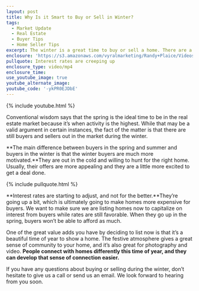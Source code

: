 ```yaml
---
layout: post
title: Why Is it Smart to Buy or Sell in Winter?
tags:
  - Market Update
  - Real Estate
  - Buyer Tips
  - Home Seller Tips
excerpt: The winter is a great time to buy or sell a home. There are a number of advantages you won’t get in the spring or summer.
enclosure: 'https://s3.amazonaws.com/vyralmarketing/Randy+Plaice/Videos/2017/Make+It+Happen+This+Winter+-+Santa+Clarita+Real+Estate+Agent.mp4'
pullquote: Interest rates are creeping up
enclosure_type: video/mp4
enclosure_time:
use_youtube_image: true
youtube_alternate_image:
youtube_code: '-ykPR0EJDbE'
---
```



{% include youtube.html %}

Conventional wisdom says that the spring is the ideal time to be in the real estate market because it’s when activity is the highest. While that may be a valid argument in certain instances, the fact of the matter is that there are still buyers and sellers out in the market during the winter.

**The main difference between buyers in the spring and summer and buyers in the winter is that the winter buyers are much more motivated.**They are out in the cold and willing to hunt for the right home. Usually, their offers are more appealing and they are a little more excited to get a deal done.

{% include pullquote.html %}

**Interest rates are starting to adjust, and not for the better.**They’re going up a bit, which is ultimately going to make homes more expensive for buyers. We want to make sure we are listing homes now to capitalize on interest from buyers while rates are still favorable. When they go up in the spring, buyers won’t be able to afford as much.

One of the great value adds you have by deciding to list now is that it’s a beautiful time of year to show a home. The festive atmosphere gives a great sense of community to your home, and it’s also great for photography and video. **People connect with homes differently this time of year, and they can develop that sense of connection easier.**

If you have any questions about buying or selling during the winter, don’t hesitate to give us a call or send us an email. We look forward to hearing from you soon.